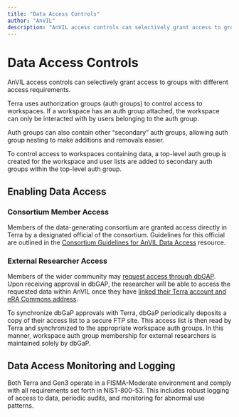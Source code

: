 ```yaml
---
title: "Data Access Controls"
author: "AnVIL"
description: "AnVIL access controls can selectively grant access to groups with different access requirements."
---
```


# Data Access Controls

<hero>AnVIL access controls can selectively grant access to groups with different access requirements.</hero>

Terra uses authorization groups (auth groups) to control access to workspaces. If a workspace has an auth group attached, the workspace can only be interacted with by users belonging to the auth group.

Auth groups can also contain other “secondary” auth groups, allowing auth group nesting to make additions and removals easier.

To control access to workspaces containing data, a top-level auth group is created for the workspace and user lists are added to secondary auth groups within the top-level auth group.

## Enabling Data Access


### Consortium Member Access

Members of the data-generating consortium are granted access directly in Terra by a designated official of the consortium. Guidelines for this official are outlined in the [Consortium Guidelines for AnVIL Data Access](/learn/for-consortia/consortium-data-access-guidelines) resource.

###  External Researcher Access
Members of the wider community may [request access through dbGAP](/learn/accessing-data/requesting-data-access#accessing-controlled-access-data). Upon receiving approval in dbGAP, the researcher will be able to access the requested data within AnVIL once they have [linked their Terra account and eRA Commons address](/learn/accessing-data/requesting-data-access#linking-your-terra-account-and-your-era-commons-address).

To synchronize dbGaP approvals with Terra, dbGaP periodically deposits a copy of their access list to a secure FTP site. This access list is then read by Terra and synchronized to the appropriate workspace auth groups. In this manner, workspace auth group membership for external researchers is maintained solely by dbGaP.


## Data Access Monitoring and Logging

Both Terra and Gen3 operate in a FISMA-Moderate environment and comply with all requirements set forth in NIST-800-53. This includes robust logging of access to data, periodic audits, and monitoring for abnormal use patterns.
